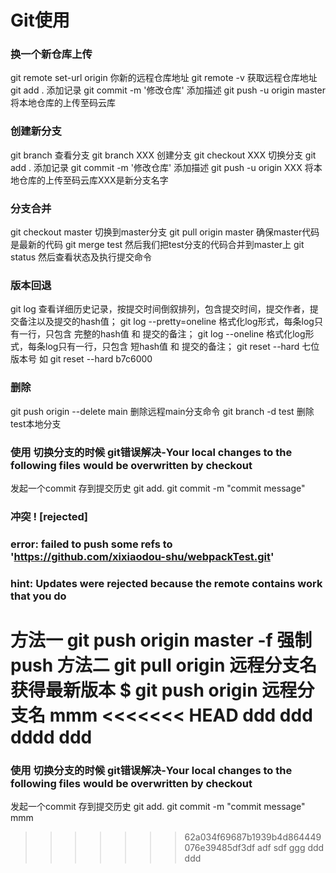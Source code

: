 # Git使用
### 换一个新仓库上传
git remote set-url origin 你新的远程仓库地址
git remote -v 获取远程仓库地址
git add . 添加记录
git commit -m '修改仓库' 添加描述
git push -u origin master 将本地仓库的上传至码云库
### 创建新分支
git branch 查看分支
git branch XXX 创建分支
git checkout XXX 切换分支
git add . 添加记录
git commit -m '修改仓库' 添加描述 
git push -u origin XXX 将本地仓库的上传至码云库XXX是新分支名字

### 分支合并
git checkout master 切换到master分支
git pull origin master 确保master代码是最新的代码
git merge test 然后我们把test分支的代码合并到master上
git status 然后查看状态及执行提交命令

### 版本回退
git log 查看详细历史记录，按提交时间倒叙排列，包含提交时间，提交作者，提交备注以及提交的hash值；
git log --pretty=oneline 格式化log形式，每条log只有一行，只包含 完整的hash值 和 提交的备注；
git log --oneline 格式化log形式，每条log只有一行，只包含 短hash值 和 提交的备注；
git reset  --hard 七位版本号 如 git reset  --hard b7c6000
 
### 删除
git push origin --delete main 删除远程main分支命令
git branch -d test 删除test本地分支

### 使用 切换分支的时候 git错误解决-Your local changes to the following files would be overwritten by checkout
发起一个commit 存到提交历史
git add.
git commit -m "commit message"

### 冲突   ! [rejected]     
### error: failed to push some refs to 'https://github.com/xixiaodou-shu/webpackTest.git'
### hint: Updates were rejected because the remote contains work that you do
方法一
git push origin master -f  强制push
方法二 
git pull origin 远程分支名 获得最新版本
$ git push origin 远程分支名
mmm
<<<<<<< HEAD
ddd
ddd
dddd
ddd
=======
### 使用 切换分支的时候 git错误解决-Your local changes to the following files would be overwritten by checkout
发起一个commit 存到提交历史
git add.
git commit -m "commit message"
mmm

>>>>>>> 62a034f69687b1939b4d864449076e39485df3df
adf
sdf
ggg
ddd
ddd

